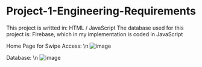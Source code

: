 # Project-1-Engineering-Requirements

This project is writted in: HTML / JavaScript
The database used for this project is: Firebase, which in my implementation is coded in JavaScript

Home Page for Swipe Access: \n
![image](https://github.com/user-attachments/assets/ffdaad2a-3a70-4edc-9cc1-b58a7e9c2de1)


Database: \n
![image](https://github.com/user-attachments/assets/aeefb9b7-a2eb-4195-8e9e-420ff5fe2003)
